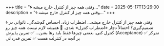 +++
title = "🌀 وقتی همه چیز از کنترل خارج میشه..."
date = 2025-05-17T13:26:00
description = "🌀 وقتی همه چیز از کنترل خارج میشه..."
+++

🌀 وقتی همه چیز از کنترل خارج میشه... اضطراب زیاد، احساس گم‌شدگی، ناتوانی در تصمیم‌گیری؟ احتمالاً دچار «اضطراب کنترل» شدی. 🧭 همیشه لازم نیست همه چیز رو کنترل کنی. بعضی چیزها فقط باید رها بشن... ✅ تمرین پذیرش (Acceptance) ✅ تمرکز بر آنچه در کنترلت هست ✅ تمرین قدردانی
